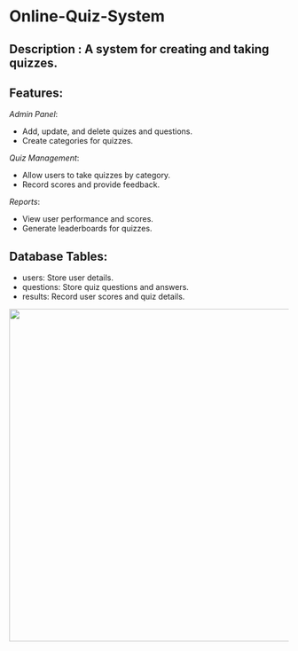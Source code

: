# Online-Quiz-System

## Description : A system for creating and taking quizzes.  

## Features:  
*Admin Panel*:  
  - Add, update, and delete quizes and  questions.  
  - Create categories for quizzes.

*Quiz Management*:  
  - Allow users to take quizzes by category.  
  - Record scores and provide feedback.  

*Reports*:  
  - View user performance and scores.  
  - Generate leaderboards for quizzes.  

## Database Tables:  
- users: Store user details.  
- questions: Store quiz questions and answers.  
- results: Record user scores and quiz details.


<!--

[View on Eraser![](https://app.eraser.io/workspace/pHxhnZoGxiOtSZp0ke2k/preview?elements=CPituBc6SslSNolUcePKLA&type=embed)](https://app.eraser.io/workspace/pHxhnZoGxiOtSZp0ke2k?elements=CPituBc6SslSNolUcePKLA)
-->

<a href="https://github.com/Manish-Let-It-Be"><img src="https://app.eraser.io/workspace/pHxhnZoGxiOtSZp0ke2k/preview?elements=CPituBc6SslSNolUcePKLA&type=embed" height='600'/>
</a>
